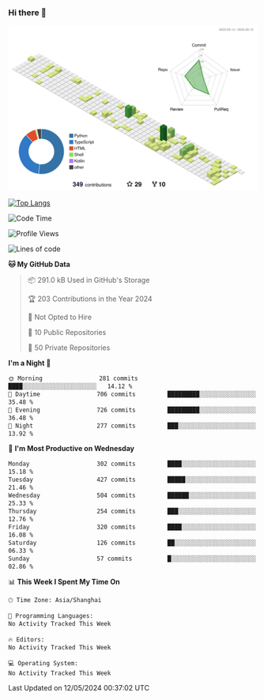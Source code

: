 ### Hi there 👋

![](./profile-3d-contrib/profile-green-animate.svg)

 

[![Top Langs](https://github-readme-stats.vercel.app/api/top-langs/?username=fly2tomato)](https://github.com/anuraghazra/github-readme-stats)


 

<!--START_SECTION:waka-->
![Code Time](http://img.shields.io/badge/Code%20Time-5%20hrs%2042%20mins-blue)

![Profile Views](http://img.shields.io/badge/Profile%20Views-0-blue)

![Lines of code](https://img.shields.io/badge/From%20Hello%20World%20I%27ve%20Written-521.8%20thousand%20lines%20of%20code-blue)

**🐱 My GitHub Data** 

> 📦 291.0 kB Used in GitHub's Storage 
 > 
> 🏆 203 Contributions in the Year 2024
 > 
> 🚫 Not Opted to Hire
 > 
> 📜 10 Public Repositories 
 > 
> 🔑 50 Private Repositories 
 > 
**I'm a Night 🦉** 

```text
🌞 Morning                281 commits         ████░░░░░░░░░░░░░░░░░░░░░   14.12 % 
🌆 Daytime                706 commits         █████████░░░░░░░░░░░░░░░░   35.48 % 
🌃 Evening                726 commits         █████████░░░░░░░░░░░░░░░░   36.48 % 
🌙 Night                  277 commits         ███░░░░░░░░░░░░░░░░░░░░░░   13.92 % 
```
📅 **I'm Most Productive on Wednesday** 

```text
Monday                   302 commits         ████░░░░░░░░░░░░░░░░░░░░░   15.18 % 
Tuesday                  427 commits         █████░░░░░░░░░░░░░░░░░░░░   21.46 % 
Wednesday                504 commits         ██████░░░░░░░░░░░░░░░░░░░   25.33 % 
Thursday                 254 commits         ███░░░░░░░░░░░░░░░░░░░░░░   12.76 % 
Friday                   320 commits         ████░░░░░░░░░░░░░░░░░░░░░   16.08 % 
Saturday                 126 commits         ██░░░░░░░░░░░░░░░░░░░░░░░   06.33 % 
Sunday                   57 commits          █░░░░░░░░░░░░░░░░░░░░░░░░   02.86 % 
```


📊 **This Week I Spent My Time On** 

```text
🕑︎ Time Zone: Asia/Shanghai

💬 Programming Languages: 
No Activity Tracked This Week

🔥 Editors: 
No Activity Tracked This Week

💻 Operating System: 
No Activity Tracked This Week
```


 Last Updated on 12/05/2024 00:37:02 UTC
<!--END_SECTION:waka-->
